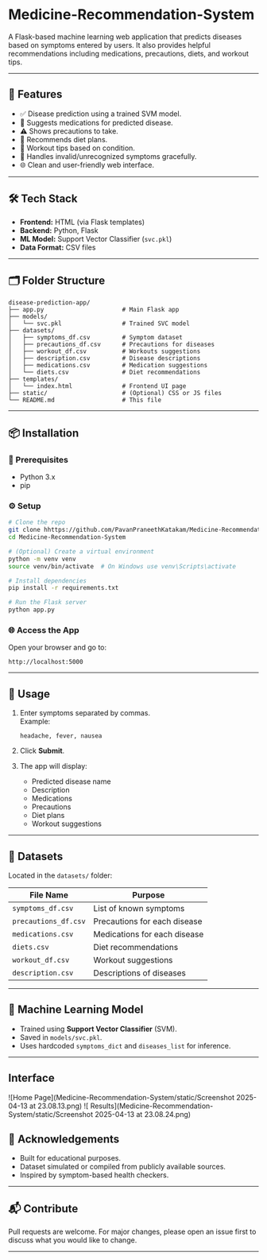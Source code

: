 # Medicine-Recommendation-System


A Flask-based machine learning web application that predicts diseases based on symptoms entered by users. It also provides helpful recommendations including medications, precautions, diets, and workout tips.

---

## 🚀 Features

- ✅ Disease prediction using a trained SVM model.
- 💊 Suggests medications for predicted disease.
- ⚠️ Shows precautions to take.
- 🥗 Recommends diet plans.
- 🏃 Workout tips based on condition.
- 🙅 Handles invalid/unrecognized symptoms gracefully.
- 🌐 Clean and user-friendly web interface.

---

## 🛠 Tech Stack

- **Frontend:** HTML (via Flask templates)
- **Backend:** Python, Flask
- **ML Model:** Support Vector Classifier (`svc.pkl`)
- **Data Format:** CSV files

---

## 🗂 Folder Structure

```
disease-prediction-app/
├── app.py                      # Main Flask app
├── models/
│   └── svc.pkl                 # Trained SVC model
├── datasets/
│   ├── symptoms_df.csv         # Symptom dataset
│   ├── precautions_df.csv      # Precautions for diseases
│   ├── workout_df.csv          # Workouts suggestions
│   ├── description.csv         # Disease descriptions
│   ├── medications.csv         # Medication suggestions
│   └── diets.csv               # Diet recommendations
├── templates/
│   └── index.html              # Frontend UI page
├── static/                     # (Optional) CSS or JS files
└── README.md                   # This file
```

---

## 📦 Installation

### 🔧 Prerequisites

- Python 3.x
- pip

### ⚙️ Setup

```bash
# Clone the repo
git clone hhttps://github.com/PavanPraneethKatakam/Medicine-Recommendation-System.git
cd Medicine-Recommendation-System

# (Optional) Create a virtual environment
python -m venv venv
source venv/bin/activate  # On Windows use venv\Scripts\activate

# Install dependencies
pip install -r requirements.txt

# Run the Flask server
python app.py
```

### 🌐 Access the App

Open your browser and go to:

```
http://localhost:5000
```

---

## 💬 Usage

1. Enter symptoms separated by commas.  
   Example:  
   ```
   headache, fever, nausea
   ```

2. Click **Submit**.
3. The app will display:
   - Predicted disease name
   - Description
   - Medications
   - Precautions
   - Diet plans
   - Workout suggestions

---

## 📁 Datasets

Located in the `datasets/` folder:

| File Name         | Purpose                         |
|-------------------|----------------------------------|
| `symptoms_df.csv` | List of known symptoms          |
| `precautions_df.csv` | Precautions for each disease   |
| `medications.csv` | Medications for each disease    |
| `diets.csv`       | Diet recommendations            |
| `workout_df.csv`  | Workout suggestions             |
| `description.csv` | Descriptions of diseases        |

---

## 🧠 Machine Learning Model

- Trained using **Support Vector Classifier** (SVM).
- Saved in `models/svc.pkl`.
- Uses hardcoded `symptoms_dict` and `diseases_list` for inference.
---
## Interface 
![Home Page](Medicine-Recommendation-System/static/Screenshot 2025-04-13 at 23.08.13.png)
![ Results](Medicine-Recommendation-System/static/Screenshot 2025-04-13 at 23.08.24.png)

## 🙌 Acknowledgements

- Built for educational purposes.
- Dataset simulated or compiled from publicly available sources.
- Inspired by symptom-based health checkers.

---

## 📬 Contribute

Pull requests are welcome. For major changes, please open an issue first to discuss what you would like to change.

---
